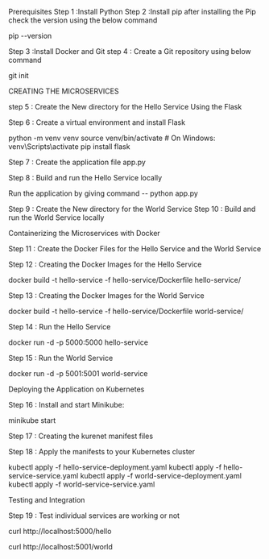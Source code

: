 Prerequisites
Step 1 :Install Python 
Step 2 :Install pip  after installing the Pip check the version using the below command

 pip --version 

 Step 3  :Install Docker and Git 
 step 4  : Create a Git repository using below command

 git init 

CREATING THE MICROSERVICES

 step 5 :  Create the New directory for the Hello Service Using the Flask

 Step 6 :  Create a virtual environment and install Flask

python -m venv venv
source venv/bin/activate  # On Windows: venv\Scripts\activate
pip install flask

Step 7 : Create the application file app.py

Step 8 : Build and run the Hello Service locally

Run the application by giving  command -- python app.py 

Step 9 : Create the New directory for the World Service 
Step 10 : Build and run the World Service locally

Containerizing the Microservices with Docker

Step 11 : Create the Docker Files for the Hello Service and the World Service 

Step 12 : Creating the Docker Images for the Hello Service

docker build -t hello-service -f hello-service/Dockerfile hello-service/ 

Step 13 : Creating the Docker Images for the World Service

docker build -t hello-service -f hello-service/Dockerfile world-service/ 

Step 14 : Run the Hello Service 

docker run -d -p 5000:5000 hello-service

Step 15 : Run the World Service

docker run -d -p 5001:5001 world-service

Deploying the Application on Kubernetes

Step 16 : Install and start Minikube:

minikube start 

Step 17 : Creating the kurenet manifest files 

Step 18 : Apply the manifests to your Kubernetes cluster

kubectl apply -f hello-service-deployment.yaml
kubectl apply -f hello-service-service.yaml
kubectl apply -f world-service-deployment.yaml
kubectl apply -f world-service-service.yaml

Testing and Integration

Step 19 : Test individual services   are working or not

curl http://localhost:5000/hello

curl http://localhost:5001/world







